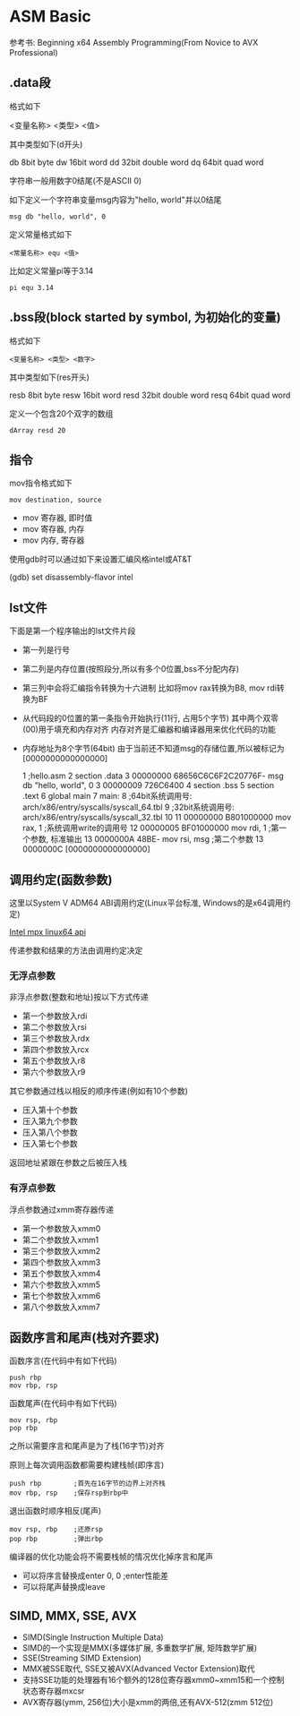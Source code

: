 # ASM Basic

参考书: Beginning x64 Assembly Programming(From Novice to AVX Professional)

## .data段

格式如下

<变量名称> <类型> <值>

其中类型如下(d开头)

db	8bit	byte
dw 	16bit	word
dd 	32bit	double word
dq 	64bit	quad word

字符串一般用数字0结尾(不是ASCII 0)

如下定义一个字符串变量msg内容为"hello, world"并以0结尾

	msg db "hello, world", 0

定义常量格式如下

	<常量名称> equ <值>

比如定义常量pi等于3.14

	pi equ 3.14

## .bss段(block started by symbol, 为初始化的变量)

格式如下

	<变量名称> <类型> <数字>

其中类型如下(res开头)

resb	8bit	byte
resw	16bit	word
resd	32bit	double word
resq	64bit	quad word

定义一个包含20个双字的数组

	dArray resd	20

## 指令

mov指令格式如下

	mov destination, source

- mov 寄存器, 即时值
- mov 寄存器, 内存
- mov 内存, 寄存器

使用gdb时可以通过如下来设置汇编风格intel或AT&T

(gdb) set disassembly-flavor intel

## lst文件

下面是第一个程序输出的lst文件片段

- 第一列是行号
- 第二列是内存位置(按照段分,所以有多个0位置,bss不分配内存)
- 第三列中会将汇编指令转换为十六进制
	比如将mov rax转换为B8, mov rdi转换为BF
- 从代码段的0位置的第一条指令开始执行(11行, 占用5个字节)
	其中两个双零(00)用于填充和内存对齐
	内存对齐是汇编器和编译器用来优化代码的功能
- 内存地址为8个字节(64bit)
	由于当前还不知道msg的存储位置,所以被标记为[0000000000000000]

     1                                  ;hello.asm
     2                                  section .data
     3 00000000 68656C6C6F2C20776F-     	msg db "hello, world", 0
     3 00000009 726C6400
     4                                  section .bss
     5                                  section .text
     6                                  	global main
     7                                  main:
     8                                  	;64bit系统调用号: arch/x86/entry/syscalls/syscall_64.tbl
     9                                  	;32bit系统调用号: arch/x86/entry/syscalls/syscall_32.tbl
    10
    11 00000000 B801000000              	mov rax, 1	;系统调用write的调用号
    12 00000005 BF01000000              	mov rdi, 1	;第一个参数, 标准输出
    13 0000000A 48BE-                   	mov rsi, msg	;第二个参数
    13 0000000C [0000000000000000]

## 调用约定(函数参数)

这里以System V ADM64 ABI调用约定(Linux平台标准, Windows的是x64调用约定)

[Intel mpx linux64 api](https://software.intel.com/sites/default/files/article/402129/mpx-linux64-api.pdf)

传递参数和结果的方法由调用约定决定

### 无浮点参数

非浮点参数(整数和地址)按以下方式传递

- 第一个参数放入rdi
- 第二个参数放入rsi
- 第三个参数放入rdx
- 第四个参数放入rcx
- 第五个参数放入r8
- 第六个参数放入r9

其它参数通过栈以相反的顺序传递(例如有10个参数)

- 压入第十个参数
- 压入第九个参数
- 压入第八个参数
- 压入第七个参数

返回地址紧跟在参数之后被压入栈

### 有浮点参数

浮点参数通过xmm寄存器传递

- 第一个参数放入xmm0
- 第二个参数放入xmm1
- 第三个参数放入xmm2
- 第四个参数放入xmm3
- 第五个参数放入xmm4
- 第六个参数放入xmm5
- 第七个参数放入xmm6
- 第八个参数放入xmm7

## 函数序言和尾声(栈对齐要求)

函数序言(在代码中有如下代码)

	push rbp
	mov rbp, rsp

函数尾声(在代码中有如下代码)

	mov rsp, rbp
	pop rbp

之所以需要序言和尾声是为了栈(16字节)对齐

原则上每次调用函数都需要构建栈帧(即序言)

	push rbp		;首先在16字节的边界上对齐栈
	mov rbp, rsp	;保存rsp到rbp中

退出函数时顺序相反(尾声)

	mov rsp, rbp	;还原rsp
	pop rbp			;弹出rbp

编译器的优化功能会将不需要栈帧的情况优化掉序言和尾声

- 可以将序言替换成enter 0, 0 ;enter性能差
- 可以将尾声替换成leave

## SIMD, MMX, SSE, AVX

- SIMD(Single Instruction Multiple Data)
- SIMD的一个实现是MMX(多媒体扩展, 多重数学扩展, 矩阵数学扩展)
- SSE(Streaming SIMD Extension)
- MMX被SSE取代, SSE又被AVX(Advanced Vector Extension)取代
- 支持SSE功能的处理器有16个额外的128位寄存器xmm0~xmm15和一个控制状态寄存器mxcsr
- AVX寄存器(ymm, 256位)大小是xmm的两倍,还有AVX-512(zmm 512位)
